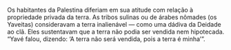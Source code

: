 ﻿Os habitantes da Palestina diferiam em sua atitude com relação à propriedade privada da terra. As tribos sulinas ou de árabes nômades (os Yaveitas) consideravam a terra inalienável — como uma dádiva da Deidade ao clã. Eles sustentavam que a terra não podia ser vendida nem hipotecada. “Yavé falou, dizendo: ‘A terra não será vendida, pois a terra é minha’”.